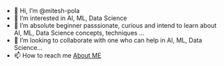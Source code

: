 - 👋 Hi, I’m @mitesh-pola
- 👀 I’m interested in AI, ML, Data Science
- 🌱 I’m absolute beginner passsionate, curious and intend to learn about AI, ML, Data Science concepts, techniques ...
- 💞️ I’m looking to collaborate with one who can help in AI, ML, Data Science...
- 📫 How to reach me <a href="linktr.ee/Miteshpola">About ME</a>

<!---
mitesh-pola/mitesh-pola is a ✨ special ✨ repository because its `README.md` (this file) appears on your GitHub profile.
You can click the Preview link to take a look at your changes.
--->
